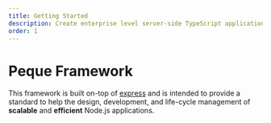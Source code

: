 ```yaml
---
title: Getting Started
description: Create enterprise level server-side TypeScript applications. For REST, GraphQL, and Microservices.
order: 1
---
```


# Peque Framework

This framework is built on-top of [express](https://expressjs.com/) and is intended to provide a standard to help the design, development,
and life-cycle management of **scalable** and **efficient** Node.js applications.
